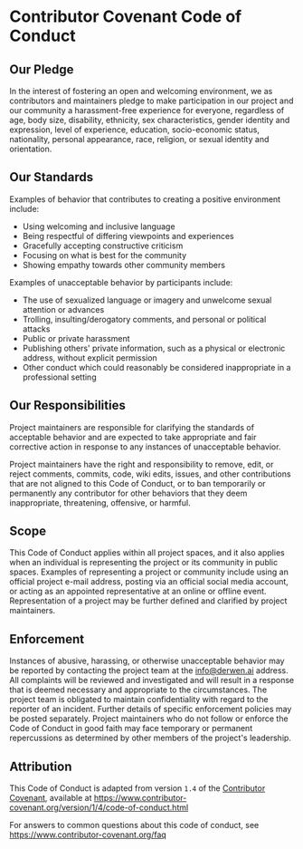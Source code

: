 # Contributor Covenant Code of Conduct

## Our Pledge

In the interest of fostering an open and welcoming environment, we as
contributors and maintainers pledge to make participation in our
project and our community a harassment-free experience for everyone,
regardless of age, body size, disability, ethnicity, sex
characteristics, gender identity and expression, level of experience,
education, socio-economic status, nationality, personal appearance,
race, religion, or sexual identity and orientation.


## Our Standards

Examples of behavior that contributes to creating a positive
environment include:

  * Using welcoming and inclusive language
  * Being respectful of differing viewpoints and experiences
  * Gracefully accepting constructive criticism
  * Focusing on what is best for the community
  * Showing empathy towards other community members

Examples of unacceptable behavior by participants include:

  * The use of sexualized language or imagery and unwelcome sexual attention or
    advances
  * Trolling, insulting/derogatory comments, and personal or political attacks
  * Public or private harassment
  * Publishing others' private information, such as a physical or electronic
    address, without explicit permission
  * Other conduct which could reasonably be considered inappropriate in a
    professional setting


## Our Responsibilities

Project maintainers are responsible for clarifying the standards of
acceptable behavior and are expected to take appropriate and fair
corrective action in response to any instances of unacceptable
behavior.

Project maintainers have the right and responsibility to remove, edit,
or reject comments, commits, code, wiki edits, issues, and other
contributions that are not aligned to this Code of Conduct, or to ban
temporarily or permanently any contributor for other behaviors that
they deem inappropriate, threatening, offensive, or harmful.


## Scope

This Code of Conduct applies within all project spaces, and it also
applies when an individual is representing the project or its
community in public spaces.
Examples of representing a project or community include using an
official project e-mail address, posting via an official social media
account, or acting as an appointed representative at an online or
offline event.
Representation of a project may be further defined and clarified by
project maintainers.


## Enforcement

Instances of abusive, harassing, or otherwise unacceptable behavior
may be reported by contacting the project team at the <info@derwen.ai>
address.
All complaints will be reviewed and investigated and will result in a
response that is deemed necessary and appropriate to the
circumstances. The project team is obligated to maintain
confidentiality with regard to the reporter of an incident.
Further details of specific enforcement policies may be posted
separately.
Project maintainers who do not follow or enforce the Code of Conduct
in good faith may face temporary or permanent repercussions as
determined by other members of the project's leadership.


## Attribution

This Code of Conduct is adapted from version `1.4` of the 
[Contributor Covenant](http://contributor-covenant.org/), 
available at
<https://www.contributor-covenant.org/version/1/4/code-of-conduct.html>

For answers to common questions about this code of conduct, see
<https://www.contributor-covenant.org/faq>
